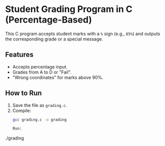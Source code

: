 # Student Grading Program in C (Percentage-Based)

This C program accepts student marks with a `%` sign (e.g., `85%`) and outputs the corresponding grade or a special message.

## Features
- Accepts percentage input.
- Grades from A to D or "Fail".
- "Wrong coordinates" for marks above 90%.

## How to Run
1. Save the file as `grading.c`.
2. Compile:
   ```bash
   gcc grading.c -o grading
   
   Run:
./grading
